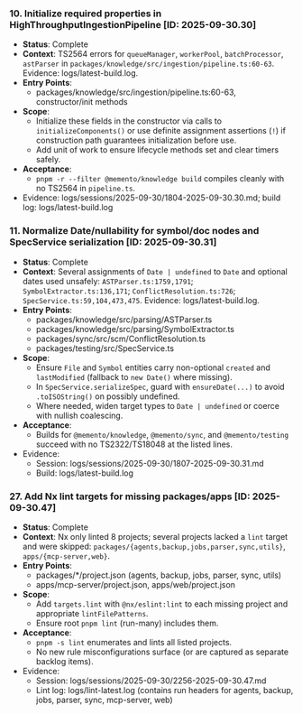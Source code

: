 ### 10. Initialize required properties in HighThroughputIngestionPipeline [ID: 2025-09-30.30]
- **Status**: Complete
- **Context**: TS2564 errors for `queueManager`, `workerPool`, `batchProcessor`, `astParser` in `packages/knowledge/src/ingestion/pipeline.ts:60-63`. Evidence: logs/latest-build.log.
- **Entry Points**:
  - packages/knowledge/src/ingestion/pipeline.ts:60-63, constructor/init methods
- **Scope**:
  - Initialize these fields in the constructor via calls to `initializeComponents()` or use definite assignment assertions (`!`) if construction path guarantees initialization before use.
  - Add unit of work to ensure lifecycle methods set and clear timers safely.
- **Acceptance**:
  - `pnpm -r --filter @memento/knowledge build` compiles cleanly with no TS2564 in `pipeline.ts`.
- Evidence: logs/sessions/2025-09-30/1804-2025-09-30.30.md; build log: logs/latest-build.log
### 11. Normalize Date/nullability for symbol/doc nodes and SpecService serialization [ID: 2025-09-30.31]
- **Status**: Complete
- **Context**: Several assignments of `Date | undefined` to `Date` and optional dates used unsafely: `ASTParser.ts:1759,1791`; `SymbolExtractor.ts:136,171`; `ConflictResolution.ts:726`; `SpecService.ts:59,104,473,475`. Evidence: logs/latest-build.log.
- **Entry Points**:
  - packages/knowledge/src/parsing/ASTParser.ts
  - packages/knowledge/src/parsing/SymbolExtractor.ts
  - packages/sync/src/scm/ConflictResolution.ts
  - packages/testing/src/SpecService.ts
- **Scope**:
  - Ensure `File` and `Symbol` entities carry non-optional `created` and `lastModified` (fallback to `new Date()` where missing).
  - In `SpecService.serializeSpec`, guard with `ensureDate(...)` to avoid `.toISOString()` on possibly undefined.
  - Where needed, widen target types to `Date | undefined` or coerce with nullish coalescing.
- **Acceptance**:
  - Builds for `@memento/knowledge`, `@memento/sync`, and `@memento/testing` succeed with no TS2322/TS18048 at the listed lines.
- Evidence:
  - Session: logs/sessions/2025-09-30/1807-2025-09-30.31.md
  - Build: logs/latest-build.log
### 27. Add Nx lint targets for missing packages/apps [ID: 2025-09-30.47]
- **Status**: Complete
- **Context**: Nx only linted 8 projects; several projects lacked a `lint` target and were skipped: `packages/{agents,backup,jobs,parser,sync,utils}`, `apps/{mcp-server,web}`.
- **Entry Points**:
  - packages/*/project.json (agents, backup, jobs, parser, sync, utils)
  - apps/mcp-server/project.json, apps/web/project.json
- **Scope**:
  - Add `targets.lint` with `@nx/eslint:lint` to each missing project and appropriate `lintFilePatterns`.
  - Ensure root `pnpm lint` (run-many) includes them.
- **Acceptance**:
  - `pnpm -s lint` enumerates and lints all listed projects.
  - No new rule misconfigurations surface (or are captured as separate backlog items).
- Evidence:
  - Session: logs/sessions/2025-09-30/2256-2025-09-30.47.md
  - Lint log: logs/lint-latest.log (contains run headers for agents, backup, jobs, parser, sync, mcp-server, web)
